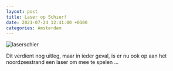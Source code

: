 ```yaml
---
layout: post
title: Laser op Schier!
date: 2021-07-24 12:41:00 +0100
categories: Amsterdam
---
```


![laserschier](../assets/laserschier.jpg)

Dit verdient nog uitleg, maar in ieder geval, is er nu ook op aan het noordzeestrand  een laser om mee te spelen ...
